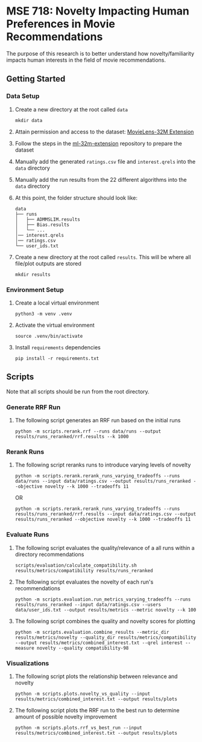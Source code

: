 # MSE 718: Novelty Impacting Human Preferences in Movie Recommendations

The purpose of this research is to better understand how novelty/familiarity impacts human interests in the field of movie recommendations.

## Getting Started

### Data Setup

1. Create a new directory at the root called `data`
    ```
    mkdir data
    ```

2. Attain permission and access to the dataset: [MovieLens-32M Extension](https://uwaterlooir.github.io/datasets/ml-32m-extension)

3. Follow the steps in the [ml-32m-extension](https://github.com/UWaterlooIR/ml-32m-extension) repository to prepare the dataset

4. Manually add the generated `ratings.csv` file and `interest.qrels` into the `data` directory

5. Manually add the run results from the 22 different algorithms into the `data` directory

6. At this point, the folder structure should look like:
    ```
    data
    ├── runs
    │   ├── ADMMSLIM.results
    │   ├── Bias.results
    │   └── ...
    │── interest.qrels
    │── ratings.csv
    └── user_ids.txt
    ```

7. Create a new directory at the root called `results`. This will be where all file/plot outputs are stored 
    ```
    mkdir results
    ```

### Environment Setup

1. Create a local virtual environment
    ```
    python3 -m venv .venv
    ```

2. Activate the virtual environment
    ```
    source .venv/bin/activate
    ```

3. Install `requirements` dependencies
    ```
    pip install -r requirements.txt
    ```

## Scripts

Note that all scripts should be run from the root directory.

### Generate RRF Run

1. The following script generates an RRF run based on the initial runs
    ```
    python -m scripts.rerank.rrf --runs data/runs --output results/runs_reranked/rrf.results --k 1000
    ```

### Rerank Runs

1. The following script reranks runs to introduce varying levels of novelty
    ```
    python -m scripts.rerank.rerank_runs_varying_tradeoffs --runs data/runs --input data/ratings.csv --output results/runs_reranked --objective novelty --k 1000 --tradeoffs 11
    ```
    OR
    ```
    python -m scripts.rerank.rerank_runs_varying_tradeoffs --runs results/runs_reranked/rrf.results --input data/ratings.csv --output results/runs_reranked --objective novelty --k 1000 --tradeoffs 11
    ```

### Evaluate Runs

1. The following script evaluates the quality/relevance of a all runs within a directory recommendations
    ```
    scripts/evaluation/calculate_compatibility.sh results/metrics/compatibility results/runs_reranked
    ```

2. The following script evaluates the novelty of each run's recommendations
    ```
    python -m scripts.evaluation.run_metrics_varying_tradeoffs --runs results/runs_reranked --input data/ratings.csv --users data/user_ids.txt --output results/metrics --metric novelty --k 100
    ```

3. The following script combines the quality and novelty scores for plotting
    ```
    python -m scripts.evaluation.combine_results --metric_dir results/metrics/novelty --quality_dir results/metrics/compatibility --output results/metrics/combined_interest.txt --qrel interest --measure novelty --quality compatibility-98
    ```

### Visualizations

1. The following script plots the relationship between relevance and novelty
    ```
    python -m scripts.plots.novelty_vs_quality --input results/metrics/combined_interest.txt --output results/plots
    ```

2. The following script plots the RRF run to the best run to determine amount of possible novelty improvement
    ```
    python -m scripts.plots.rrf_vs_best_run --input results/metrics/combined_interest.txt --output results/plots
    ```
